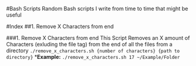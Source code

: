 #Bash Scripts
Random Bash scripts I write from time to time that might be useful

#Index
##1. Remove X Characters from end

###1. Remove X Characters from end
This Script Removes an X amount of Characters (exluding the file tag) from the end of all the files from a directory
```./remove_x_characters.sh {number of characters} {path to directory}```
***Example:**
```./remove_x_characters.sh 17 ~/Example/Folder```

